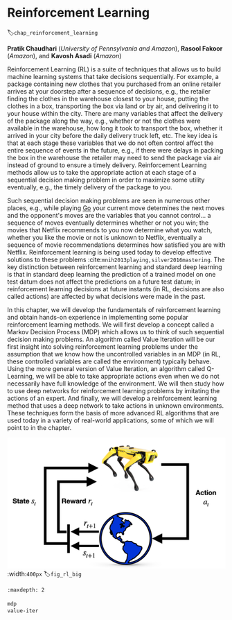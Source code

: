 # Reinforcement Learning
:label:`chap_reinforcement_learning`


**Pratik Chaudhari** (*University of Pennsylvania and Amazon*), **Rasool Fakoor** (*Amazon*), and **‪Kavosh Asadi‬** (*Amazon*)

Reinforcement Learning (RL) is a suite of techniques that allows us to build machine learning systems that take decisions sequentially. For example, a package containing new clothes that you purchased from an online retailer arrives at your doorstep after a sequence of decisions, e.g., the retailer finding the clothes in the warehouse closest to your house, putting the clothes in a box, transporting the box via land or by air, and delivering it to your house within the city. There are many variables that affect the delivery of the package along the way, e.g., whether or not the clothes were available in the warehouse, how long it took to transport the box, whether it arrived in your city before the daily delivery truck left, etc. The key idea is that at each stage these variables that we do not often control affect the entire sequence of events in the future, e.g., if there were delays in packing the box in the warehouse the retailer may need to send the package via air instead of ground to ensure a timely delivery. Reinforcement Learning methods allow us to take the appropriate action at each stage of a sequential decision making problem in order to maximize some utility eventually, e.g., the timely delivery of the package to you.

Such sequential decision making problems are seen in numerous other places, e.g., while playing [Go](https://en.wikipedia.org/wiki/Go_(game)) your current move determines the next moves and the opponent's moves are the variables that you cannot control... a sequence of moves eventually determines whether or not you win; the movies that Netflix recommends to you now determine what you watch, whether you like the movie or not is unknown to Netflix, eventually a sequence of movie recommendations determines how satisfied you are with Netflix. Reinforcement learning is being used today to develop effective solutions to these problems :cite:`mnih2013playing,silver2016mastering`. The key distinction between reinforcement learning and standard deep learning is that in standard deep learning the prediction of a trained model on one test datum does not affect the predictions on a future test datum; in reinforcement learning decisions at future instants (in RL, decisions are also called actions) are affected by what decisions were made in the past.

In this chapter, we will develop the fundamentals of reinforcement learning and obtain hands-on experience in implementing some popular reinforcement learning methods. We will first develop a concept called a Markov Decision Process (MDP) which allows us to think of such sequential decision making problems. An algorithm called Value Iteration will be our first insight into solving reinforcement learning problems under the assumption that we know how the uncontrolled variables in an MDP (in RL, these controlled variables are called the environment) typically behave. Using the more general version of Value Iteration, an algorithm called Q-Learning, we will be able to take appropriate actions even when we do not necessarily have full knowledge of the environment. We will then study how to use deep networks for reinforcement learning problems by imitating the actions of an expert. And finally, we will develop a reinforcement learning method that uses a deep network to take actions in unknown environments. These techniques form the basis of more advanced RL algorithms that are used today in a variety of real-world applications, some of which we will point to in the chapter.

![Reinforcement Learning Structure](../img/RL_main.png)
:width:`400px`
:label:`fig_rl_big`

```toc
:maxdepth: 2

mdp
value-iter
```
